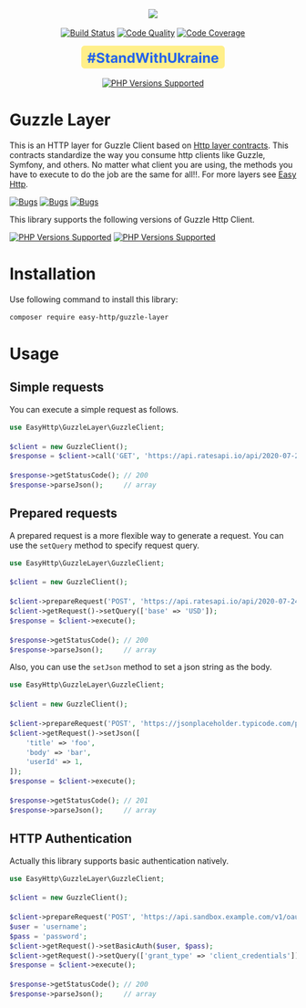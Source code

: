 <p align="center"><img src="https://blog.pleets.org/img/articles/easy-http-logo-320.png"></p>

<p align="center">
<a href="https://travis-ci.com/easy-http/guzzle-layer"><img src="https://travis-ci.com/easy-http/guzzle-layer.svg?branch=master" alt="Build Status"></a>
<a href="https://scrutinizer-ci.com/g/easy-http/guzzle-layer"><img src="https://img.shields.io/scrutinizer/g/easy-http/guzzle-layer.svg" alt="Code Quality"></a>
<a href="https://scrutinizer-ci.com/g/easy-http/guzzle-layer/?branch=master"><img src="https://scrutinizer-ci.com/g/easy-http/guzzle-layer/badges/coverage.png?b=master" alt="Code Coverage"></a>
</p>
<p align="center">
  <a href="https://stand-with-ukraine.pp.ua" title="#StandWithUkraine"><img alt="#StandWithUkraine" src="https://raw.githubusercontent.com/vshymanskyy/StandWithUkraine/main/badges/StandWithUkraine.svg"></a>
</p>
<p align="center">
    <a href="#tada-php-support" title="PHP Versions Supported"><img alt="PHP Versions Supported" src="https://img.shields.io/badge/php-7.4%20to%208.2-777bb3.svg?logo=php&logoColor=white&labelColor=555555"></a>
</p>

# Guzzle Layer

This is an HTTP layer for Guzzle Client based on [Http layer contracts](https://github.com/easy-http/layer-contracts).
This contracts standardize the way you consume http clients like Guzzle, Symfony, and others. No matter what client you are using, the methods you have to execute to do the job are the same for all!!.
For more layers see [Easy Http](https://github.com/easy-http).

<a href="https://sonarcloud.io/dashboard?id=easy-http_guzzle-layer"><img src="https://sonarcloud.io/api/project_badges/measure?project=easy-http_guzzle-layer&metric=security_rating" alt="Bugs"></a>
<a href="https://sonarcloud.io/dashboard?id=easy-http_guzzle-layer"><img src="https://sonarcloud.io/api/project_badges/measure?project=easy-http_guzzle-layer&metric=bugs" alt="Bugs"></a>
<a href="https://sonarcloud.io/dashboard?id=easy-http_guzzle-layer"><img src="https://sonarcloud.io/api/project_badges/measure?project=easy-http_guzzle-layer&metric=code_smells" alt="Bugs"></a>

This library supports the following versions of Guzzle Http Client.

<a href="#tada-php-support" title="PHP Versions Supported"><img alt="PHP Versions Supported" src="https://img.shields.io/badge/guzzle-6.x-blue"></a>
<a href="#tada-php-support" title="PHP Versions Supported"><img alt="PHP Versions Supported" src="https://img.shields.io/badge/guzzle-7.x-blue"></a>

# Installation

Use following command to install this library:

```bash
composer require easy-http/guzzle-layer
```

# Usage

## Simple requests

You can execute a simple request as follows. 

```php
use EasyHttp\GuzzleLayer\GuzzleClient;

$client = new GuzzleClient();
$response = $client->call('GET', 'https://api.ratesapi.io/api/2020-07-24/?base=USD');

$response->getStatusCode(); // 200
$response->parseJson();     // array
```

## Prepared requests

A prepared request is a more flexible way to generate a request. You can use the `setQuery` method
to specify request query.

```php
use EasyHttp\GuzzleLayer\GuzzleClient;

$client = new GuzzleClient();

$client->prepareRequest('POST', 'https://api.ratesapi.io/api/2020-07-24/');
$client->getRequest()->setQuery(['base' => 'USD']);
$response = $client->execute();

$response->getStatusCode(); // 200
$response->parseJson();     // array
```

Also, you can use the `setJson` method to set a json string as the body.

```php
use EasyHttp\GuzzleLayer\GuzzleClient;

$client = new GuzzleClient();

$client->prepareRequest('POST', 'https://jsonplaceholder.typicode.com/posts');
$client->getRequest()->setJson([
    'title' => 'foo',
    'body' => 'bar',
    'userId' => 1,
]);
$response = $client->execute();

$response->getStatusCode(); // 201
$response->parseJson();     // array
```

## HTTP Authentication

Actually this library supports basic authentication natively.

```php
use EasyHttp\GuzzleLayer\GuzzleClient;

$client = new GuzzleClient();

$client->prepareRequest('POST', 'https://api.sandbox.example.com/v1/oauth2/token');
$user = 'username';
$pass = 'password';
$client->getRequest()->setBasicAuth($user, $pass);
$client->getRequest()->setQuery(['grant_type' => 'client_credentials']);
$response = $client->execute();

$response->getStatusCode(); // 200
$response->parseJson();     // array
```
